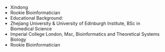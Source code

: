 - Xindong
- Rookie Bioinformatician
- Educational Background: 
- Zhejiang University & University of Edinburgh Institute, BSc in Biomedical Science
- Imperial College London, Msc, Bioinformatics and Theoretical Systems Biology
- Rookie Bioinformatician

